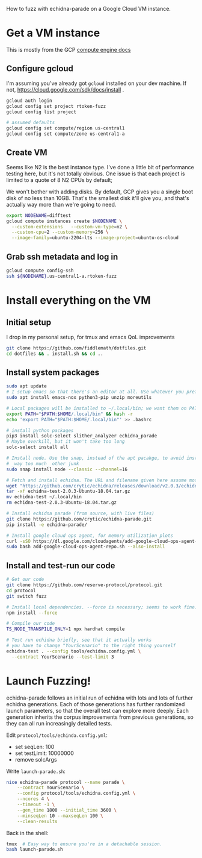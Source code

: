 How to fuzz with echidna-parade on a Google Cloud VM instance.

# Get a VM instance

This is mostly from the GCP [compute engine docs](https://cloud.google.com/compute/docs/instances/create-start-instance)

## Configure gcloud

I'm assuming you've already got `gcloud` installed on your dev machine. If not, https://cloud.google.com/sdk/docs/install .

```bash
gcloud auth login
gcloud config set project rtoken-fuzz
gcloud config list project

# assumed defaults
gcloud config set compute/region us-central1
gcloud config set compute/zone us-central1-a
```

## Create VM

Seems like N2 is the best instance type. I've done a little bit of performance testing here, but it's not totally obvious. One issue is that each project is limited to a quote of 8 N2 CPUs by default;

We won't bother with adding disks. By default, GCP gives you a single boot disk of no less than 10GB. That's the smallest disk it'll give you, and that's actually way more than we're going to need.

```bash
export NODENAME=difftest
gcloud compute instances create $NODENAME \
  --custom-extensions   --custom-vm-type=n2 \
  --custom-cpu=2 --custom-memory=256 \
  --image-family=ubuntu-2204-lts --image-project=ubuntu-os-cloud
```

## Grab ssh metadata and log in

```bash
gcloud compute config-ssh
ssh ${NODENAME}.us-central1-a.rtoken-fuzz
```

# Install everything on the VM

## Initial setup

I drop in my personal setup, for tmux and emacs QoL improvements

```bash
git clone https://github.com/fiddlemath/dotfiles.git
cd dotfiles && . install.sh && cd ..
```

## Install system packages

```bash
sudo apt update
# I setup emacs so that there's an editor at all. Use whatever you prefer!
sudo apt install emacs-nox python3-pip unzip moreutils

# Local packages will be installed to ~/.local/bin; we want them on PATH.
export PATH="$PATH:$HOME/.local/bin" && hash -r
echo 'export PATH="$PATH:$HOME/.local/bin"' >> .bashrc

# install python packages
pip3 install solc-select slither_analyzer echidna_parade
# Maybe overkill, but it won't take too long
solc-select install all

# Install node. Use the snap, instead of the apt pacakge, to avoid installing
# _way too much_ other junk
sudo snap install node --classic --channel=16

# Fetch and install echidna. The URL and filename given here assume most recent release is v2.0.3; see https://github.com/crytic/echidna/releases/latest
wget "https://github.com/crytic/echidna/releases/download/v2.0.3/echidna-test-2.0.3-Ubuntu-18.04.tar.gz"
tar -xf echidna-test-2.0.3-Ubuntu-18.04.tar.gz
mv echidna-test ~/.local/bin
rm echidna-test-2.0.3-Ubuntu-18.04.tar.gz

# Install echidna parade (from source, with live files)
git clone https://github.com/crytic/echidna-parade.git
pip install -e echidna-parade/

# Install google cloud ops agent, for memory utilization plots
curl -sSO https://dl.google.com/cloudagents/add-google-cloud-ops-agent-repo.sh
sudo bash add-google-cloud-ops-agent-repo.sh --also-install
```

## Install and test-run our code

```bash
# Get our code
git clone https://github.com/reserve-protocol/protocol.git
cd protocol
git switch fuzz

# Install local dependencies. --force is necessary; seems to work fine.
npm install --force

# Compile our code
TS_NODE_TRANSPILE_ONLY=1 npx hardhat compile

# Test run echidna briefly, see that it actually works
# you have to change "YourScenario" to the right thing yourself
echidna-test . --config tools/echidna.config.yml \
  --contract YourScenario --test-limit 3
```

# Launch Fuzzing!

echidna-parade follows an initial run of echidna with lots and lots of further echidna generations. Each of those generations has further randomized launch parameters, so that the overall test can explore more deeply. Each generation inherits the corpus improvements from previous generations, so they can all run increasingly detailed tests.

Edit `protocol/tools/echinda.config.yml`:

- set seqLen: 100
- set testLimit: 10000000
- remove solcArgs

Write `launch-parade.sh`:

```bash
nice echidna-parade protocol --name parade \
    --contract YourScenario \
    --config protocol/tools/echidna.config.yml \
    --ncores 4 \
    --timeout -1 \
    --gen_time 1800 --initial_time 3600 \
    --minseqLen 10 --maxseqLen 100 \
    --clean-results
```

Back in the shell:

```bash
tmux  # Easy way to ensure you're in a detachable session.
bash launch-parade.sh
```
